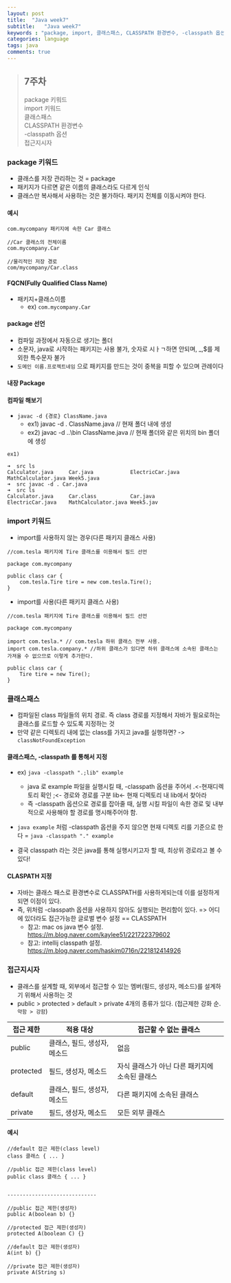 ```yaml
---
layout: post
title:  "Java week7"
subtitle:   "Java week7"
keywords : "package, import, 클래스패스, CLASSPATH 환경변수, -classpath 옵션, 접근지시자"
categories: language
tags: java
comments: true
---
```


> ## 7주차  
> package 키워드  
> import 키워드  
> 클래스패스  
> CLASSPATH 환경변수  
> -classpath 옵션  
> 접근지시자  

### package 키워드
- 클래스를 저장 관리하는 것 = package
- 패키지가 다르면 같은 이름의 클래스라도 다르게 인식
- 클래스만 복사해서 사용하는 것은 불가하다. 패키지 전체를 이동시켜야 한다.


#### 예시

```
com.mycompany 패키지에 속한 Car 클래스

//Car 클래스의 전체이름
com.mycompany.Car

//물리적인 저장 경로
com/mycompany/Car.class
```

#### FQCN(Fully Qualified Class Name)
- 패키지+클래스이름
    - ex) `com.mycompany.Car`


#### package 선언
- 컴파일 과정에서 자동으로 생기는 폴더
- 소문자, java로 시작하는 패키지는 사용 불가, 숫자로 시ㅏㄱ하면 안되며, _,$를 제외한 특수문자 불가
- `도메인 이름.프로젝트네임` 으로 패키지를 만드는 것이 중복을 피할 수 있으며 관례이다

#### 내장 Package


#### 컴파일 해보기

- `javac -d {경로} ClassName.java`
    - ex1) javac -d . ClassName.java // 현재 폴더 내에 생성
    - ex2) javac -d ..\bin ClassName.java // 현재 폴더와 같은 위치의 bin 폴더에 생성

```
ex1)

➜  src ls
Calculator.java     Car.java            ElectricCar.java    MathCalculator.java Week5.java
➜  src javac -d . Car.java  
➜  src ls
Calculator.java     Car.class           Car.java            ElectricCar.java    MathCalculator.java Week5.jav
```

### import 키워드

- import를 사용하지 않는 경우(다른 패키지 클래스 사용)

```
//com.tesla 패키지에 Tire 클래스를 이용해서 필드 선언

package com.mycompany

public class car {
    com.tesla.Tire tire = new com.tesla.Tire();
}
```


- import를 사용(다른 패키지 클래스 사용)

```
//com.tesla 패키지에 Tire 클래스를 이용해서 필드 선언

package com.mycompany

import com.tesla.* // com.tesla 하위 클래스 전부 사용.
import com.tesla.company.* //하위 클래스가 있다면 하위 클래스에 소속된 클래스는 가져올 수 없으므로 이렇게 추가한다.

public class car {
    Tire tire = new Tire();
}
```


### 클래스패스
- 컴파일된 class 파일들의 위치 경로. 즉 class 경로를 지정해서 자바가 필요로하는 클래스를 로드할 수 있도록 지정하는 것
- 만약 같은 디렉토리 내에 없는 class를 가지고 java를 실행하면? -> `classNotFoundException`

#### 클래스패스, -classpath 를 통해서 지정
- ex) `java -classpath ".;lib" example`
    - java 로 example 파일을 실행시킬 때, -classpath 옵션을 주어서 .<-현재디렉토리 확인 ;<- 경로와 경로를 구분 lib<- 현재 디렉토리 내 lib에서 찾아라
    - 즉 -classpath 옵션으로 경로를 잡아줄 때, 실행 시킬 파일이 속한 경로 및 내부적으로 사용해야 할 경로를 명시해주어야 함.

- `java example` 처럼 -classpath 옵션을 주지 않으면 현재 디렉토 리를 기준으로 한다 = `java -classpath "." example`

- 결국 classpath 라는 것은 java를 통해 실행시키고자 할 때, 최상위 경로라고 볼 수 있다!


#### CLASPATH 지정
- 자바는 클래스 패스로 환경변수로 CLASSPATH를 사용하게되는데 이를 설정하게되면 이점이 있다.
- 즉, 위처럼 -classpath 옵션을 사용하지 않아도 실행되는 편리함이 있다. => 어디에 있더라도 접근가능한 글로벌 변수 설정 == CLASSPATH
    - 참고: mac os java 변수 설정. https://m.blog.naver.com/kaylee51/221722379602
    - 참고: intellij classpath 설정. https://m.blog.naver.com/haskim0716n/221812414926


### 접근지시자 
- 클래스를 설계할 때, 외부에서 접근할 수 있는 멤버(필드, 생성자, 메소드)를 설계하기 위해서 사용하는 것
- public > protected > default > private 4개의 종류가 있다. (접근제한 강화 순. `약함 > 강함`)

|접근 제한|적용 대상|접근할 수 없는 클래스|
|------|-----|-----|
|public|클래스, 필드, 생성자, 메소드|없음|
|protected|필드, 생성자, 메소드|자식 클래스가 아닌 다른 패키지에 소속된 클래스|
|default|클래스, 필드, 생성자, 메소드|다른 패키지에 소속된 클래스|
|private|필드, 생성자, 메소드|모든 외부 클래스|


#### 예시

```
//default 접근 제한(class level)
class 클래스 { ... }

//public 접근 제한(class level)
public class 클래스 { ... }


-----------------------------

//public 접근 제한(생성자)
public A(boolean b) {}

//protected 접근 제한(생성자)
protected A(boolean C) {}

//default 접근 제한(생성자)
A(int b) {}

//private 접근 제한(생성자)
private A(String s)
```